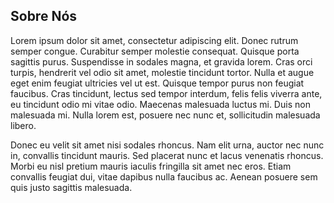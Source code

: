 ## Sobre Nós

Lorem ipsum dolor sit amet, consectetur adipiscing elit. Donec rutrum semper congue. Curabitur semper molestie consequat. Quisque porta sagittis purus. Suspendisse in sodales magna, et gravida lorem. Cras orci turpis, hendrerit vel odio sit amet, molestie tincidunt tortor. Nulla et augue eget enim feugiat ultricies vel ut est. Quisque tempor purus non feugiat faucibus. Cras tincidunt, lectus sed tempor interdum, felis felis viverra ante, eu tincidunt odio mi vitae odio. Maecenas malesuada luctus mi. Duis non malesuada mi. Nulla lorem est, posuere nec nunc et, sollicitudin malesuada libero.

Donec eu velit sit amet nisi sodales rhoncus. Nam elit urna, auctor nec nunc in, convallis tincidunt mauris. Sed placerat nunc et lacus venenatis rhoncus. Morbi eu nisl pretium mauris iaculis fringilla sit amet nec eros. Etiam convallis feugiat dui, vitae dapibus nulla faucibus ac. Aenean posuere sem quis justo sagittis malesuada.